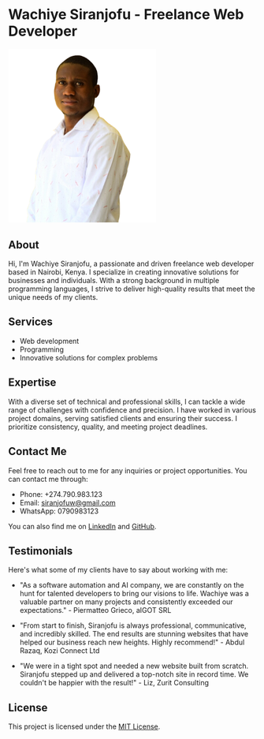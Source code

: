# Wachiye Siranjofu - Freelance Web Developer
<img src="./assets/img/about/me.png" alt="Profile Image" width="300">

## About
Hi, I'm Wachiye Siranjofu, a passionate and driven freelance web developer based in Nairobi, Kenya. I specialize in creating innovative solutions for businesses and individuals. With a strong background in multiple programming languages, I strive to deliver high-quality results that meet the unique needs of my clients.

## Services
- Web development
- Programming
- Innovative solutions for complex problems

## Expertise
With a diverse set of technical and professional skills, I can tackle a wide range of challenges with confidence and precision. I have worked in various project domains, serving satisfied clients and ensuring their success. I prioritize consistency, quality, and meeting project deadlines.

## Contact Me
Feel free to reach out to me for any inquiries or project opportunities. You can contact me through:

- Phone: +274.790.983.123
- Email: [siranjofuw@gmail.com](mailto:siranjofuw@gmail.com)
- WhatsApp: 0790983123

You can also find me on [LinkedIn](https://www.linkedin.com/in/wachiye-siranjofu/) and [GitHub](https://github.com/Wachiye).

## Testimonials
Here's what some of my clients have to say about working with me:

- "As a software automation and AI company, we are constantly on the hunt for talented developers to bring our visions to life. Wachiye was a valuable partner on many projects and consistently exceeded our expectations." - Piermatteo Grieco, aIGOT SRL

- "From start to finish, Siranjofu is always professional, communicative, and incredibly skilled. The end results are stunning websites that have helped our business reach new heights. Highly recommend!" - Abdul Razaq, Kozi Connect Ltd

- "We were in a tight spot and needed a new website built from scratch. Siranjofu stepped up and delivered a top-notch site in record time. We couldn't be happier with the result!" - Liz, Zurit Consulting

## License
This project is licensed under the [MIT License](LICENSE).

